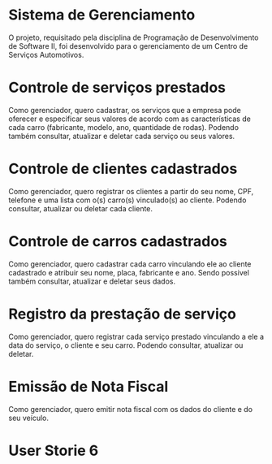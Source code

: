 # Sistema de Gerenciamento
O projeto, requisitado pela disciplina de Programação de Desenvolvimento de Software II, foi desenvolvido para o gerenciamento de um Centro de Serviços Automotivos.

# Controle de serviços prestados
Como gerenciador, quero cadastrar, os serviços que a empresa pode oferecer e especificar seus valores de acordo com as características de cada carro (fabricante, modelo, ano, quantidade de rodas). Podendo também consultar, atualizar e deletar cada serviço ou seus valores.

# Controle de clientes cadastrados
Como gerenciador, quero registrar os clientes a partir do seu nome, CPF, telefone e uma lista com o(s) carro(s) vinculado(s) ao cliente. Podendo consultar, atualizar ou deletar cada cliente.

# Controle de carros cadastrados
Como gerenciador, quero cadastrar cada carro vinculando ele ao cliente cadastrado e atribuir seu nome, placa, fabricante e ano. Sendo possivel também consultar, atualizar e deletar seus dados. 

# Registro da prestação de serviço
Como gerenciador, quero registrar cada serviço prestado vinculando a ele a data do serviço, o cliente e seu carro. Podendo consultar, atualizar ou deletar.

# Emissão de Nota Fiscal
Como gerenciador, quero emitir nota fiscal com os dados do cliente e do seu veículo.


# User Storie 6
